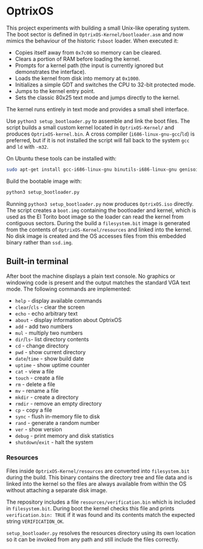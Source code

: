 # OptrixOS

This project experiments with building a small Unix-like operating system. The
boot sector is defined in `OptrixOS-Kernel/bootloader.asm` and now mimics the
behaviour of the historic `fsboot` loader. When executed it:

- Copies itself away from `0x7c00` so memory can be cleared.
- Clears a portion of RAM before loading the kernel.
- Prompts for a kernel path (the input is currently ignored but demonstrates
  the interface).
- Loads the kernel from disk into memory at `0x1000`.
- Initializes a simple GDT and switches the CPU to 32-bit protected mode.
- Jumps to the kernel entry point.
- Sets the classic 80x25 text mode and jumps directly to the kernel.

The kernel runs entirely in text mode and provides a small shell interface.

Use `python3 setup_bootloader.py` to assemble and link the boot files. The
script builds a small custom kernel located in `OptrixOS-Kernel/` and produces
`OptrixOS-kernel.bin`. A cross compiler (`i686-linux-gnu-gcc`/`ld`) is preferred,
but if it is not installed the script will fall back to the system `gcc` and
`ld` with `-m32`.



On Ubuntu these tools can be installed with:

```bash
sudo apt-get install gcc-i686-linux-gnu binutils-i686-linux-gnu genisoimage
```

Build the bootable image with:

```bash
python3 setup_bootloader.py
```

Running `python3 setup_bootloader.py` now produces `OptrixOS.iso` directly.
The script creates a `boot.img` containing the bootloader and kernel, which is
used as the El Torito boot image so the loader can read the kernel from
contiguous sectors.
During the build a `filesystem.bit` image is generated from the contents of
`OptrixOS-Kernel/resources` and linked into the kernel. No disk image is
created and the OS accesses files from this embedded binary rather than
`ssd.img`.

## Built-in terminal

After boot the machine displays a plain text console. No graphics or windowing
code is present and the output matches the standard VGA text mode.
The following commands are implemented:

* `help`    - display available commands
* `clear`/`cls` - clear the screen
* `echo`    - echo arbitrary text
* `about`   - display information about OptrixOS
* `add`     - add two numbers
* `mul`     - multiply two numbers
* `dir`/`ls`- list directory contents
* `cd`      - change directory
* `pwd`     - show current directory
* `date`/`time` - show build date
* `uptime`  - show uptime counter
* `cat`     - view a file
* `touch`   - create a file
* `rm`      - delete a file
* `mv`      - rename a file
* `mkdir`   - create a directory
* `rmdir`   - remove an empty directory
* `cp`      - copy a file
* `sync`    - flush in-memory file to disk
* `rand`    - generate a random number
* `ver`     - show version
* `debug`   - print memory and disk statistics
* `shutdown`/`exit` - halt the system


### Resources
Files inside `OptrixOS-Kernel/resources` are converted into `filesystem.bit`
during the build. This binary contains the directory tree and file data and is
linked into the kernel so the files are always available from within the OS
without attaching a separate disk image.

The repository includes a file `resources/verification.bin` which is
included in `filesystem.bit`.  During boot the kernel checks this file and
prints `verification.bin: TRUE` if it was found and its contents match the
expected string `VERIFICATION_OK`.

`setup_bootloader.py` resolves the resources directory using its own
location so it can be invoked from any path and still include the files
correctly.
